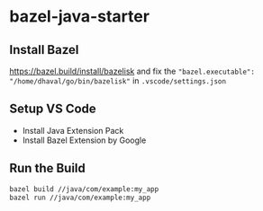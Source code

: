 # bazel-java-starter

## Install Bazel
https://bazel.build/install/bazelisk 
and fix the `"bazel.executable": "/home/dhaval/go/bin/bazelisk"` in `.vscode/settings.json` 

## Setup VS Code
- Install Java Extension Pack
- Install Bazel Extension by Google 

## Run the Build
```bash
bazel build //java/com/example:my_app
bazel run //java/com/example:my_app
```